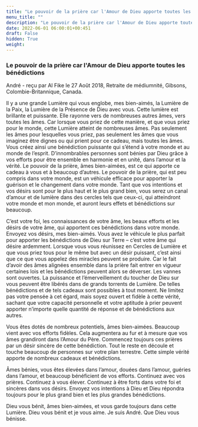 ```yaml
---
title: "Le pouvoir de la prière car l'Amour de Dieu apporte toutes les bénédictions"
menu_title: ""
description: "Le pouvoir de la prière car l'Amour de Dieu apporte toutes les bénédictions"
date: 2022-06-01 06:00:01+00:451
draft: False
hidden: True
weight:
---
```

### Le pouvoir de la prière car l'Amour de Dieu apporte toutes les bénédictions

André - reçu par Al Fike le 27 Août 2018, Retraite de médiumnité, Gibsons, Colombie-Britannique, Canada.

Il y a une grande Lumière qui vous englobe, mes bien-aimés, la Lumière de la Paix, la Lumière de la Présence de Dieu avec vous. Cette lumière est brillante et puissante. Elle rayonne vers de nombreuses autres âmes, vers toutes les âmes. Car lorsque vous priez de cette manière, et que vous priez pour le monde, cette Lumière atteint de nombreuses âmes. Pas seulement les âmes pour lesquelles vous priez, pas seulement les âmes que vous imaginez être dignes ou qui prient pour ce cadeau, mais toutes les âmes. Vous créez ainsi une bénédiction puissante qui s’étend à votre monde et au monde de l’esprit.
D’innombrables personnes sont bénies par Dieu grâce à vos efforts pour être ensemble en harmonie et en unité, dans l’amour et la vérité. Le pouvoir de la prière, âmes bien-aimées, est ce qui apporte ce cadeau à vous et à beaucoup d’autres. Le pouvoir de la prière, qui est peu compris dans votre monde, est un véhicule efficace pour apporter la guérison et le changement dans votre monde. Tant que vos intentions et vos désirs sont pour le plus haut et le plus grand bien, vous serez un canal d’amour et de lumière dans des cercles tels que ceux-ci, qui atteindront votre monde et mon monde, et auront leurs effets et bénédictions sur beaucoup.

C’est votre foi, les connaissances de votre âme, les beaux efforts et les désirs de votre âme, qui apportent ces bénédictions dans votre monde. Envoyez vos désirs, mes bien-aimés. Vous avez le véhicule le plus parfait pour apporter les bénédictions de Dieu sur Terre – c’est votre âme qui désire ardemment. Lorsque vous vous réunissez en Cercles de Lumière et que vous priez tous pour le même but avec un désir puissant, c’est ainsi que ce que vous appelez des miracles peuvent se produire. Car le fait d’avoir des âmes alignées ensemble dans la prière fait entrer en vigueur certaines lois et les bénédictions peuvent alors se déverser. Les vannes sont ouvertes. La puissance et l’émerveillement du toucher de Dieu sur vous peuvent être libérés dans de grands torrents de Lumière. De telles bénédictions et de tels cadeaux sont possibles à tout moment. Ne limitez pas votre pensée à cet égard, mais soyez ouvert et fidèle à cette vérité, sachant que votre capacité personnelle et votre aptitude à prier peuvent apporter n’importe quelle quantité de réponse et de bénédictions aux autres.

Vous êtes dotés de nombreux potentiels, âmes bien-aimées. Beaucoup vient avec vos efforts fidèles. Cela augmentera au fur et à mesure que vos âmes grandiront dans l’Amour du Père. Commencez toujours ces prières par un désir sincère de cette bénédiction. Tout le reste en découle et touche beaucoup de personnes sur votre plan terrestre. Cette simple vérité apporte de nombreux cadeaux et bénédictions.

Âmes bénies, vous êtes élevées dans l’amour, douées dans l’amour, guéries dans l’amour, et beaucoup bénéficient de vos efforts. Continuez avec vos prières. Continuez à vous élever. Continuez à être forts dans votre foi et sincères dans vos désirs. Envoyez vos intentions à Dieu et Dieu répondra toujours pour le plus grand bien et les plus grandes bénédictions.

Dieu vous bénit, âmes bien-aimées, et vous garde toujours dans cette Lumière. Dieu vous bénit et je vous aime. Je suis André. Que Dieu vous bénisse.
